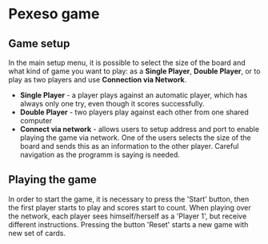 # Pexeso game

## Game setup

In the main setup menu, it is possible to select the size of the board and what kind of game you want to play: as a **Single Player**, **Double Player**, or to play
as two players and use **Connection via Network**.
- **Single Player** - a player plays against an automatic player, which has always only one try, even though it scores successfully.
- **Double Player** - two players play against each other from one shared computer
- **Connect via network** - allows users to setup address and port to enable playing the game via network. One of the users selects the size of the board and sends
this as an information to the other player. Careful navigation as the programm is saying is needed.

## Playing the game

In order to start the game, it is necessary to press the 'Start' button, then the first player starts to play and scores start to count.
When playing over the network, each player sees himself/herself as a 'Player 1', but receive different instructions.
Pressing the button 'Reset' starts a new game with new set of cards.